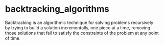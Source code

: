# backtracking_algorithms
 Backtracking is an algorithmic technique for solving problems recursively by trying to build a solution incrementally, one piece at a time, removing those solutions that fail to satisfy the constraints of the problem at any point of time.
